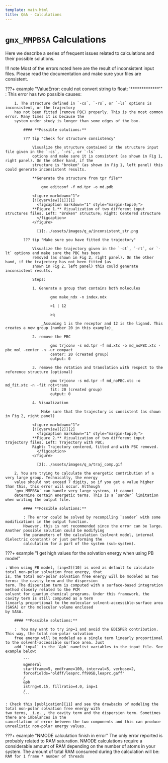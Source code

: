 ```yaml
---
template: main.html
title: Q&A - Calculations
---
```


# `gmx_MMPBSA` Calculations
Here we describe a series of frequent issues related to calculations and their possible solutions.

!!! note 
    Most of the errors noted here are the result of inconsistent input files. Please read the documentation and make 
    sure your files are consistent.



???+ example "ValueError: could not convert string to float: '*************'"
    : This error has two possible causes:
        
        1. The structure defined in `-cs`, `-rs`, or `-ls` options is inconsistent, or the trajectory
        has not been fitted (remove PBC) properly. This is the most common error. Many times it is because the 
        system under study is longer than some edges of the box.
        
            #### **Possible solutions:**
            
            ??? tip "Check for structure consistency"
                
                Visualize the structure contained in the structure input file given in the `-cs`, `-rs`, or `-ls` 
                options and make sure it is consistent (as shown in Fig 1, right panel). On the other hand, if the 
                structure is "broken" (as shown in Fig 1, left panel) this could generate inconsistent results.
                
                **Generate the structure from tpr file**
                    
                    gmx editconf -f md.tpr -o md.pdb

                <figure markdown="1">
                [![overview][1]][1]
                  <figcaption markdown="1" style="margin-top:0;">
                **Figure 1.** Vizualization of two different input structures files. Left: "Broken" structure; Right: Centered structure 
                  </figcaption>
                </figure>
                
                  [1]:../assets/images/q_a/inconsistent_str.png
    
            ??? tip "Make sure you have fitted the trajectory"

                Visualize the trajectory given in the `-ct`, `-rt`, or `-lt` options and make sure the PBC has been 
                removed (as shown in Fig 2, right panel). On the other hand, if the trajectory has not been fitted (as 
                shown in Fig 2, left panel) this could generate inconsistent results.
                
                Steps:
    
                1. Generate a group that contains both molecules
                    
                        gmx make_ndx -n index.ndx
                
                        >1 | 12
                
                        >q

                    _Assuming 1 is the receptor and 12 is the ligand. This creates a new group (number 20 in this example)_
                
                2. remove the PBC
                    
                        gmx trjconv -s md.tpr -f md.xtc -o md_noPBC.xtc -pbc mol -center -n -ur compact
                        center: 20 (created group)
                        output: 0
                
                3. remove the rotation and translation with respect to the reference structure (optional)
                    
                        gmx trjconv -s md.tpr -f md_noPBC.xtc -o md_fit.xtc -n -fit rot+trans
                        fit: 20 (created group)
                        output: 0
                    
                4. Visualization
                    
                    Make sure that the trajectory is consistent (as shown in Fig 2, right panel)

                <figure markdown="1">
                [![overview][2]][2]
                  <figcaption markdown="1" style="margin-top:0;">
                **Figure 2.** Vizualization of two different input trajectory files. Left: Trajectory with PBC; 
                Right: Trajectory centered, fitted and with PBC removed.
                  </figcaption>
                </figure>
                
                  [2]:../assets/images/q_a/traj_comp.gif
        
        2. You are trying to calculate the energetic contribution of a very large group. Technically, the energy 
        value should not exceed 7 digits, so if you get a value higher than this, this error will occur. Although 
        `gmx_MMPBSA` can handle very large systems, it cannot 
        determine certain energetic terms. This is a `sander` limitation when writing the output file.
           
            #### **Possible solutions:**
    
            : The error could be solved by recompiling `sander` with some modifications in the output function. 
            However, this is not recommended since the error can be large. Another possible solution could be modifying 
            the parameters of the calculation (solvent model, internal dielectric constant) or just performing the 
            calculation for a part of the system (sub-system).

    
???+ example "I get high values for the solvation energy when using PB model"    

    : When using PB model, [inp=2][10] is used as default to calculate total non-polar solvation free energy, that 
    is, the total non-polar solvation free energy will be modeled as two terms: the cavity term and the dispersion 
    term. The dispersion term is computed with a surface-based integration method closely related to the PCM 
    solvent for quantum chemical programs. Under this framework, the cavity term is still computed as a term 
    linearly proportional to the molecular solvent-accessible-surface area (SASA) or the molecular volume enclosed 
    by SASA.

        #### **Possible solutions:**
    
        :  You may want to try inp=1 and avoid the EDISPER contribution. This way, the total non-polar solvation 
        free energy will be modeled as a single term linearly proportional to the solvent-accessible surface area. Just 
        add `inp=1` in the `&pb` namelist variables in the input file. See example below:

            ```
            &general
            startframe=5, endframe=100, interval=5, verbose=2, 
            forcefields="oldff/leaprc.ff99SB,leaprc.gaff"
            /
            &pb
            istrng=0.15, fillratio=4.0, inp=1
            /
            ```

    : Check this [publication][11] and see the drawbacks of modeling the total non-polar solvation free energy with 
    two terms, _i.e._, the cavity term and the dispersion term. Sometimes there are imbalances in the 
    cancellation of error between the two components and this can produce unrealistic non-polar energy values.

???+ example "NMODE calculation finish in error"
    The only error reported is probably related to RAM saturation. NMODE calculations require a considerable amount 
    of RAM depending on the number of atoms in your system. The amount of total RAM consumed during the calculation 
    will be: `RAM for 1 frame * number of threads`    



  [10]: ../input_file.md#pb-namelist-variables
  [11]: https://pubs.acs.org/doi/full/10.1021/jp073399n